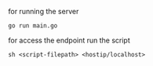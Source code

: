for running the server

`go run main.go`

for access the endpoint run the script

`sh <script-filepath> <hostip/localhost>`